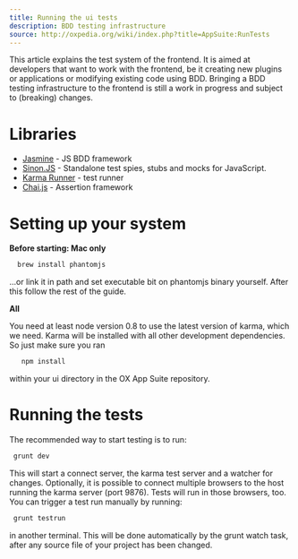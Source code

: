 ```yaml
---
title: Running the ui tests
description: BDD testing infrastructure
source: http://oxpedia.org/wiki/index.php?title=AppSuite:RunTests
---
```


This article explains the test system of the frontend. 
It is aimed at developers that want to work with the frontend, be it creating new plugins or applications or modifying existing code using BDD. 
Bringing a BDD testing infrastructure to the frontend is still a work in progress and subject to (breaking) changes. 

# Libraries

- [Jasmine](http://pivotal.github.io/jasmine/) - JS BDD framework
- [Sinon.JS](http://sinonjs.org/) - Standalone test spies, stubs and mocks for JavaScript.
- [Karma Runner](http://karma-runner.github.io/) - test runner
- [Chai.js](http://chaijs.com/) - Assertion framework

# Setting up your system

**Before starting: Mac only**

```bash
  brew install phantomjs
```

...or link it in path and set executable bit on phantomjs binary yourself. After this follow the rest of the guide.

**All**

You need at least node version 0.8 to use the latest version of karma, which we need. 
Karma will be installed with all other development dependencies. So just make sure you ran

```bash
   npm install
```

within your ui directory in the OX App Suite repository.

# Running the tests

The recommended way to start testing is to run:

```bash
 grunt dev
```

This will start a connect server, the karma test server and a watcher for changes. Optionally, it is possible to connect multiple browsers to the host running the karma server (port 9876). 
Tests will run in those browsers, too. You can trigger a test run manually by running:

```bash
 grunt testrun
```

in another terminal. This will be done automatically by the grunt watch task, after any source file of your project has been changed.
